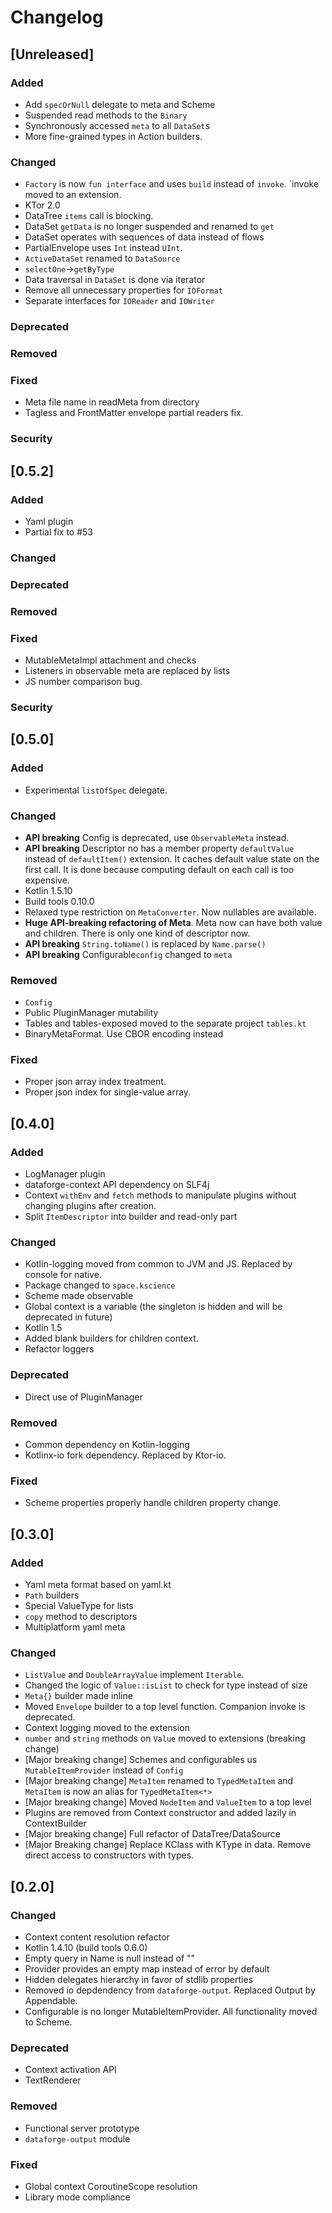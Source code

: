 # Changelog

## [Unreleased]
### Added
- Add `specOrNull` delegate to meta and Scheme
- Suspended read methods to the `Binary`
- Synchronously accessed `meta` to all `DataSet`s
- More fine-grained types in Action builders.

### Changed
- `Factory` is now `fun interface` and uses `build` instead of `invoke`. `invoke moved to an extension.
- KTor 2.0
- DataTree `items` call is blocking.
- DataSet `getData` is no longer suspended and renamed to `get`
- DataSet operates with sequences of data instead of flows
- PartialEnvelope uses `Int` instead `UInt`.
- `ActiveDataSet` renamed to `DataSource`
- `selectOne`->`getByType`
- Data traversal in `DataSet` is done via iterator
- Remove all unnecessary properties for `IOFormat`
- Separate interfaces for `IOReader` and `IOWriter`

### Deprecated

### Removed

### Fixed
- Meta file name in readMeta from directory
- Tagless and FrontMatter envelope partial readers fix.

### Security

## [0.5.2]
### Added
- Yaml plugin
- Partial fix to #53


### Changed

### Deprecated

### Removed

### Fixed
- MutableMetaImpl attachment and checks
- Listeners in observable meta are replaced by lists
- JS number comparison bug.


### Security

## [0.5.0]
### Added
- Experimental `listOfSpec` delegate.


### Changed
- **API breaking** Config is deprecated, use `ObservableMeta` instead.
- **API breaking** Descriptor no has a member property `defaultValue` instead of `defaultItem()` extension. It caches default value state on the first call. It is done because computing default on each call is too expensive.
- Kotlin 1.5.10
- Build tools 0.10.0
- Relaxed type restriction on `MetaConverter`. Now nullables are available.
- **Huge API-breaking refactoring of Meta**. Meta now can have both value and children. There is only one kind of descriptor now.
- **API breaking** `String.toName()` is replaced by `Name.parse()`
- **API breaking** Configurable`config` changed to `meta`


### Removed
- `Config`
- Public PluginManager mutability
- Tables and tables-exposed moved to the separate project `tables.kt`
- BinaryMetaFormat. Use CBOR encoding instead


### Fixed
- Proper json array index treatment.
- Proper json index for single-value array.

## [0.4.0]
### Added
- LogManager plugin
- dataforge-context API dependency on SLF4j
- Context `withEnv` and `fetch` methods to manipulate plugins without changing plugins after creation.
- Split `ItemDescriptor` into builder and read-only part


### Changed
- Kotlin-logging moved from common to JVM and JS. Replaced by console for native.
- Package changed to `space.kscience`
- Scheme made observable
- Global context is a variable (the singleton is hidden and will be deprecated in future)
- Kotlin 1.5
- Added blank builders for children context.
- Refactor loggers


### Deprecated
- Direct use of PluginManager


### Removed
- Common dependency on Kotlin-logging
- Kotlinx-io fork dependency. Replaced by Ktor-io.


### Fixed
- Scheme properties properly handle children property change.

## [0.3.0]
### Added
- Yaml meta format based on yaml.kt
- `Path` builders
- Special ValueType for lists
- `copy` method to descriptors
- Multiplatform yaml meta


### Changed
- `ListValue` and `DoubleArrayValue` implement `Iterable`.
- Changed the logic of `Value::isList` to check for type instead of size
- `Meta{}` builder made inline
- Moved `Envelope` builder to a top level function. Companion invoke is deprecated.
- Context logging moved to the extension
- `number` and `string` methods on `Value` moved to extensions (breaking change)
- \[Major breaking change\] Schemes and configurables us `MutableItemProvider` instead of `Config`
- \[Major breaking change\] `MetaItem` renamed to `TypedMetaItem` and `MetaItem` is now an alias for `TypedMetaItem<*>`
- \[Major breaking change\] Moved `NodeItem` and `ValueItem` to a top level
- Plugins are removed from Context constructor and added lazily in ContextBuilder
- \[Major breaking change\] Full refactor of DataTree/DataSource
- \[Major Breaking change\] Replace KClass with KType in data. Remove direct access to constructors with types.

## [0.2.0]
### Changed
- Context content resolution refactor
- Kotlin 1.4.10 (build tools 0.6.0)
- Empty query in Name is null instead of ""
- Provider provides an empty map instead of error by default
- Hidden delegates hierarchy in favor of stdlib properties
- Removed io depdendency from `dataforge-output`. Replaced Output by Appendable.
- Configurable is no longer MutableItemProvider. All functionality moved to Scheme.


### Deprecated
- Context activation API
- TextRenderer


### Removed
- Functional server prototype
- `dataforge-output` module


### Fixed
- Global context CoroutineScope resolution
- Library mode compliance